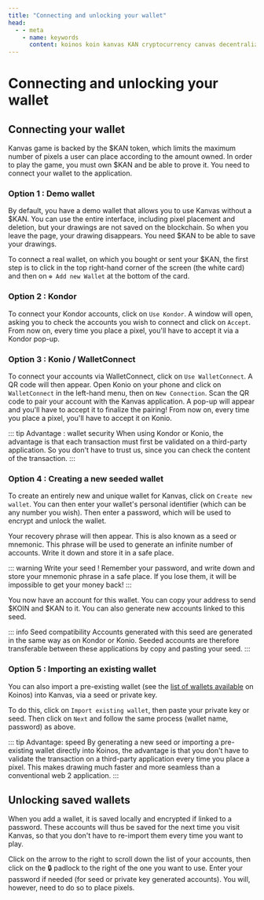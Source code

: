 ```yaml
---
title: "Connecting and unlocking your wallet"
head:
  - - meta
    - name: keywords
      content: koinos koin kanvas KAN cryptocurrency canvas decentralized description pixel war r/place rplace
---
```


# Connecting and unlocking your wallet

## Connecting your wallet

Kanvas game is backed by the $KAN token, which limits the maximum number of pixels a user can place according to the amount owned. In order to play the game, you must own $KAN and be able to prove it. You need to connect your wallet to the application.

### Option 1 : Demo wallet

By default, you have a demo wallet that allows you to use Kanvas without a $KAN. You can use the entire interface, including pixel placement and deletion, but your drawings are not saved on the blockchain. So when you leave the page, your drawing disappears. You need $KAN to be able to save your drawings.

To connect a real wallet, on which you bought or sent your $KAN, the first step is to click in the top right-hand corner of the screen (the white card) and then on `⊕ Add new Wallet` at the bottom of the card.

### Option 2 : Kondor

To connect your Kondor accounts, click on `Use Kondor`. A window will open, asking you to check the accounts you wish to connect and click on `Accept`. From now on, every time you place a pixel, you'll have to accept it via a Kondor pop-up.

### Option 3 : Konio / WalletConnect

To connect your accounts via WalletConnect, click on `Use WalletConnect`. A QR code will then appear. Open Konio on your phone and click on `WalletConnect` in the left-hand menu, then on `New Connection`. Scan the QR code to pair your account with the Kanvas application. A pop-up will appear and you'll have to accept it to finalize the pairing! From now on, every time you place a pixel, you'll have to accept it on Konio.

::: tip Advantage : wallet security
When using Kondor or Konio, the advantage is that each transaction must first be validated on a third-party application. So you don't have to trust us, since you can check the content of the transaction.
:::

### Option 4 : Creating a new seeded wallet

To create an entirely new and unique wallet for Kanvas, click on `Create new wallet`. You can then enter your wallet's personal identifier (which can be any number you wish). Then enter a password, which will be used to encrypt and unlock the wallet.

Your recovery phrase will then appear. This is also known as a seed or mnemonic. This phrase will be used to generate an infinite number of accounts. Write it down and store it in a safe place.

::: warning Write your seed !
Remember your password, and write down and store your mnemonic phrase in a safe place. If you lose them, it will be impossible to get your money back!
:::

You now have an account for this wallet. You can copy your address to send $KOIN and $KAN to it. You can also generate new accounts linked to this seed.

::: info Seed compatibility
Accounts generated with this seed are generated in the same way as on Kondor or Konio. Seeded accounts are therefore transferable between these applications by copy and pasting your seed.
:::

### Option 5 : Importing an existing wallet

You can also import a pre-existing wallet (see the [list of wallets available](./howtobuykoin#creating-a-wallet) on Koinos) into Kanvas, via a seed or private key.

To do this, click on `Import existing wallet`, then paste your private key or seed. Then click on `Next` and follow the same process (wallet name, password) as above.

::: tip Advantage: speed
By generating a new seed or importing a pre-existing wallet directly into Koinos, the advantage is that you don't have to validate the transaction on a third-party application every time you place a pixel. This makes drawing much faster and more seamless than a conventional web 2 application.
:::

## Unlocking saved wallets

When you add a wallet, it is saved locally and encrypted if linked to a password. These accounts will thus be saved for the next time you visit Kanvas, so that you don't have to re-import them every time you want to play.

Click on the arrow to the right to scroll down the list of your accounts, then click on the 🔒 padlock to the right of the one you want to use. Enter your password if needed (for seed or private key generated accounts). You will, however, need to do so to place pixels.
